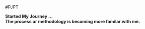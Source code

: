 #PJPT
<html>
<b>Started My Journey ...</b>
<b><br>The process or methodology is becoming more familar with me.</b></br>

</html>
